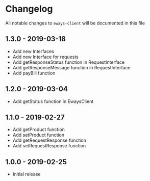 # Changelog

All notable changes to `eways-client` will be documented in this file

## 1.3.0 - 2019-03-18

- Add new Interfaces
- Add new Interface for requests
- Add getResponseStatus function in RequestInterface
- Add getResponseMessage function in RequestInterface
- Add payBill function

## 1.2.0 - 2019-03-04

- Add getStatus function in EwaysClient

## 1.1.0 - 2019-02-27

- Add getProduct function
- Add setProduct function
- Add getRequestResponse function
- Add setRequestResponse function

## 1.0.0 - 2019-02-25

- initial release